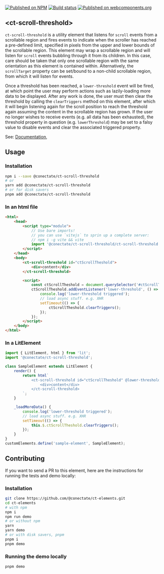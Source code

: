 [![Published on NPM](https://img.shields.io/npm/v/@conectate/ct-scroll-threshold.svg)](https://www.npmjs.com/package/@conectate/ct-scroll-threshold)
[![Build status](https://travis-ci.org/PolymerElements/ct-scroll-threshold.svg?branch=master)](https://travis-ci.org/PolymerElements/ct-scroll-threshold)
[![Published on webcomponents.org](https://img.shields.io/badge/webcomponents.org-published-blue.svg)](https://webcomponents.org/element/@conectate/ct-scroll-threshold)

## &lt;ct-scroll-threshold&gt;

`ct-scroll-threshold` is a utility element that listens for `scroll` events from a
scrollable region and fires events to indicate when the scroller has reached a pre-defined
limit, specified in pixels from the upper and lower bounds of the scrollable region.
This element may wrap a scrollable region and will listen for `scroll` events bubbling
through it from its children. In this case, care should be taken that only one scrollable
region with the same orientation as this element is contained within. Alternatively,
the `scrollTarget` property can be set/bound to a non-child scrollable region, from which
it will listen for events.

Once a threshold has been reached, a `lower-threshold`<!--  or `upper-threshold` --> event will
be fired, at which point the user may perform actions such as lazily-loading more data
to be displayed. After any work is done, the user must then clear the threshold by
calling the `clearTriggers` method on this element, after which it will
begin listening again for the scroll position to reach the threshold again assuming
the content in the scrollable region has grown. If the user no longer wishes to receive
events (e.g. all data has been exhausted), the threshold property in question (e.g.
`lowerThreshold`) may be set to a falsy value to disable events and clear the associated
triggered property.

See: [Documentation](https://github.com/Conectate/ct-elements/tree/master/packages/ct-scroll-threshold),

<!-- [Demo](https://github.com/conectate/ct-scroll-threshold/demo/demo/index.html). -->

## Usage

### Installation

```bash
npm i --save @conectate/ct-scroll-threshold
# or
yarn add @conectate/ct-scroll-threshold
# or for disk savers
pnpm add @conectate/ct-scroll-threshold
```

### In an html file

```html
<html>
	<head>
		<script type="module">
			// Use bare imports!
			// you can use `vitejs` to sprin up a complete server:
			// npm i -g vite && vite
			import '@conectate/ct-scroll-threshold/ct-scroll-threshold.js';
		</script>
	</head>
	<body>
		<ct-scroll-threshold id="ctScrollTheshold">
			<div>content</div>
		</ct-scroll-threshold>

		<script>
			const ctScrollTheshold = document.querySelector('#ctScrollTheshold');
			ctScrollTheshold.addEventListener('lower-threshold', () => {
			    console.log('lower-threshold triggered');
			    // load async stuff. e.g. XHR
			    setTimeout(() => {
			        ctScrollTheshold.clearTriggers();
			    });
			});
		</script>
	</body>
</html>
```

### In a LitElement

```js
import { LitElement, html } from 'lit';
import '@conectate/ct-scroll-threshold';

class SampleElement extends LitElement {
    render() {
        return html`
            <ct-scroll-threshold id="ctScrollTheshold" @lower-threshold="${this._loadMoreData}">
                <div>content</div>
            </ct-scroll-threshold>
        `;
    }

    _loadMoreData() {
        console.log('lower-threshold triggered');
        // load async stuff. e.g. XHR
        setTimeout(() => {
            this.$.ctScrollTheshold.clearTriggers();
        });
    }
}
customElements.define('sample-element', SampleElement);
```

## Contributing

If you want to send a PR to this element, here are
the instructions for running the tests and demo locally:

### Installation

```sh
git clone https://github.com/@conectate/ct-elements.git
cd ct-elements
# with npm
npm i
npm run demo
# or without npm
yarn
yarn demo
# or with disk savers, pnpm
pnpm i
pnpm demo
```

### Running the demo locally

```sh
pnpm demo
```

